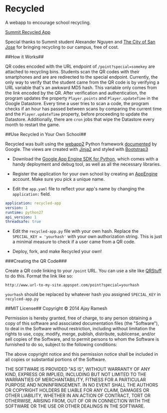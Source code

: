 Recycled
========

A webapp to encourage school recycling.

[Summit Recycled App](http://www.recycled-app.appspot.com)

Special thanks to Summit student Alexander Nguyen and [The City of San Jose](http://www.sanjoseca.gov/index.aspx?NID=1525) for bringing recycling to our campus, free of cost.

##How it Works##

QR codes encoded with the URL endpoint of `/point?special=somekey` are attached to recycling bins. Students scan the QR codes with their smartphones and are are redirected to the special endpoint. Currently, the only way to verify that the student came from the QR code is by verifying a URL variable that's an awkward MD5 hash. This variable only comes from the link encoded by the QR. After verification and authentication, the program updates the property `Player.points` and `Player.updateTime` in the Google Datastore. Every time a user tries to scan a code, the program checks if an hour has passed between scans by comparing the current time and the `Player.updateTime` property, before proceeding to update the Datastore. Additionally, there are `cron` jobs that wipe the Datastore every month to restart the game.

##Use Recycled in Your Own School##

Recycled was built using the [webapp2](http://webapp-improved.appspot.com/) Python framework [documented](https://developers.google.com/appengine/docs/python/gettingstartedpython27/introduction) by Google. The views are created with [Jinja2](http://jinja.pocoo.org/docs/) and styled with [Bootstrap3](http://getbootstrap.com/)

* Download the [Google App Engine SDK for Python](https://developers.google.com/appengine/downloads#Google_App_Engine_SDK_for_Python), which comes with a handy deployment and debug tool, as well as all the necessary libraries.

* Register the application for your own school by creating an [AppEngine](https://appengine.google.com/) account. Make sure you pick a unique name.

* Edit the `app.yaml` file to reflect your app's name by changing the `application:` field.

```YAML
application: recycled-app
version: 1
runtime: python27
api_version: 1
threadsafe: true
```

* Edit the `recycled-app.py` file with your own hash. Replace the `SPECIAL_KEY = 'yourhash'` with your own authorization string. This is just a minimal measure to check if a user came from a QR code.

* Deploy, fork, and make Recycled your own!

###Creating the QR Code###

Create a QR code linking to your `/point` URL. You can use a site like [QRStuff](http://www.qrstuff.com/) to do this. Format the link like so:

`http://www.url-to-my-site.appspot.com/point?special=yourhash`

`yourhash` should be replaced by whatever hash you assigned `SPECIAL_KEY` in `recylced-app.py`


##MIT License##
Copyright © 2014 Ajay Ramesh

Permission is hereby granted, free of charge, to any person obtaining a copy of this software and associated documentation files (the "Software"), to deal in the Software without restriction, including without limitation the rights to use, copy, modify, merge, publish, distribute, sublicense, and/or sell copies of the Software, and to permit persons to whom the Software is furnished to do so, subject to the following conditions:

The above copyright notice and this permission notice shall be included in all copies or substantial portions of the Software.

THE SOFTWARE IS PROVIDED "AS IS", WITHOUT WARRANTY OF ANY KIND, EXPRESS OR IMPLIED, INCLUDING BUT NOT LIMITED TO THE WARRANTIES OF MERCHANTABILITY, FITNESS FOR A PARTICULAR PURPOSE AND NONINFRINGEMENT. IN NO EVENT SHALL THE AUTHORS OR COPYRIGHT HOLDERS BE LIABLE FOR ANY CLAIM, DAMAGES OR OTHER LIABILITY, WHETHER IN AN ACTION OF CONTRACT, TORT OR OTHERWISE, ARISING FROM, OUT OF OR IN CONNECTION WITH THE SOFTWARE OR THE USE OR OTHER DEALINGS IN THE SOFTWARE.


